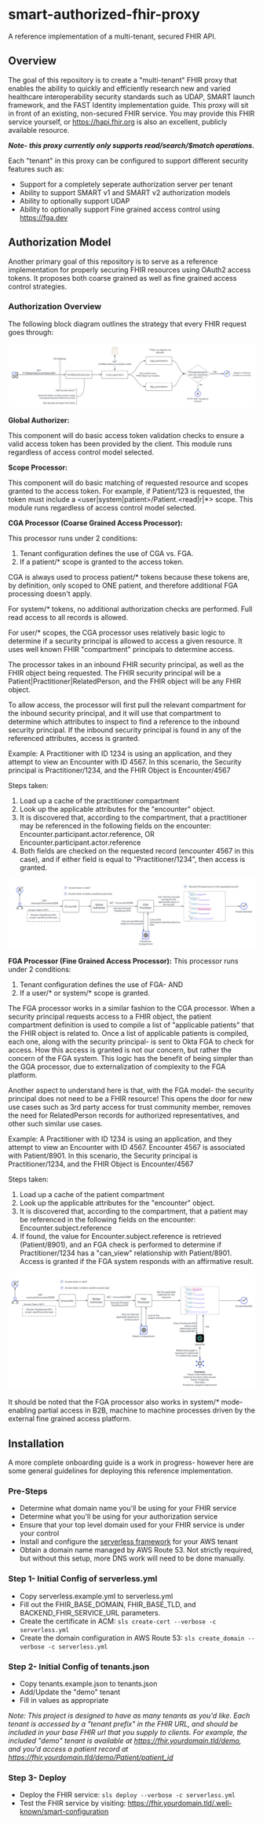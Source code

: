 # smart-authorized-fhir-proxy
A reference implementation of a multi-tenant, secured FHIR API.

## Overview
The goal of this repository is to create a "multi-tenant" FHIR proxy that enables the ability to quickly and efficiently research new and varied healthcare interoperability security standards such as UDAP, SMART launch framework, and the FAST Identity implementation guide. This proxy will sit in front of an existing, non-secured FHIR service. You may provide this FHIR service yourself, or https://hapi.fhir.org is also an excellent, publicly available resource.

***Note- this proxy currently only supports read/search/$match operations.***

Each "tenant" in this proxy can be configured to support different security features such as:
* Support for a completely seperate authorization server per tenant
* Ability to support SMART v1 and SMART v2 authorization models
* Ability to optionally support UDAP
* Ability to optionally support Fine grained access control using https://fga.dev

## Authorization Model
Another primary goal of this repository is to serve as a reference implementation for properly securing FHIR resources using OAuth2 access tokens. It proposes both coarse grained as well as fine grained access control strategies.  

### Authorization Overview
The following block diagram outlines the strategy that every FHIR request goes through:

![High Level Architecture](./doc/high_level_authorization_flow.png)

**Global Authorizer:** 

This component will do basic access token validation checks to ensure a valid access token has been provided by the client. This module runs regardless of access control model selected.

**Scope Processor:** 

This component will do basic matching of requested resource and scopes granted to the access token. For example, if Patient/123 is requested, the token must include a <user|system|patient>/Patient.<read|r|*> scope. This module runs regardless of access control model selected.

**CGA Processor (Coarse Grained Access Processor):**

This processor runs under 2 conditions:
1. Tenant configuration defines the use of CGA vs. FGA.
2. If a patient/* scope is granted to the access token.  

CGA is always used to process patient/* tokens because these tokens are, by definition, only scoped to ONE patient, and therefore additional FGA processing doesn't apply.

For system/* tokens, no additional authorization checks are performed. Full read access to all records is allowed.

For user/* scopes, the CGA processor uses relatively basic logic to determine if a security principal is allowed to access a given resource. It uses well known FHIR "compartment" principals to determine access.

The processor takes in an inbound FHIR security principal, as well as the FHIR object being requested. The FHIR security principal will be a Patient|Practitioner|RelatedPerson, and the FHIR object will be any FHIR object.

To allow access, the processor will first pull the relevant compartment for the inbound security principal, and it will use that compartment to determine which attributes to inspect to find a reference to the inbound security principal.  If the inbound security principal is found in any of the referenced attributes, access is granted.

Example:
A Practitioner with ID 1234 is using an application, and they attempt to view an Encounter with ID 4567.
In this scenario, the Security principal is Practitioner/1234, and the FHIR Object is Encounter/4567

Steps taken:
1. Load up a cache of the practitioner compartment
2. Look up the applicable attributes for the "encounter" object.
3. It is discovered that, according to the compartment, that a practitioner may be referenced in the following fields on the encounter: Encounter.participant.actor.reference, OR Encounter.participant.actor.reference
4. Both fields are checked on the requested record (encounter 4567 in this case), and if either field is equal to "Practitioner/1234", then access is granted.

![CGA Example](./doc/cga_example.png)

**FGA Processor (Fine Grained Access Processor):**
This processor runs under 2 conditions:
1. Tenant configuration defines the use of FGA- AND
2. If a user/* or system/* scope is granted.

The FGA processor works in a similar fashion to the CGA processor. When a security principal requests access to a FHIR object, the patient compartment definition is used to compile a list of "applicable patients" that the FHIR object is related to.  Once a list of applicable patients is compiled, each one, along with the security principal- is sent to Okta FGA to check for access.  How this access is granted is not our concern, but rather the concern of the FGA system. This logic has the benefit of being simpler than the GGA processor, due to externalization of complexity to the FGA platform.

Another aspect to understand here is that, with the FGA model- the security principal does not need to be a FHIR resource! This opens the door for new use cases such as 3rd party access for trust community member, removes the need for RelatedPerson records for authorized representatives, and other such similar use cases.

Example:
A Practitioner with ID 1234 is using an application, and they attempt to view an Encounter with ID 4567. Encounter 4567 is associated with Patient/8901.
In this scenario, the Security principal is Practitioner/1234, and the FHIR Object is Encounter/4567

Steps taken:
1. Load up a cache of the patient compartment
2. Look up the applicable attributes for the "encounter" object.
3. It is discovered that, according to the compartment, that a patient may be referenced in the following fields on the encounter: Encounter.subject.reference
4. If found, the value for Encounter.subject.reference is retrieved (Patient/8901), and an FGA check is performed to determine if Practitioner/1234 has a "can_view" relationship with Patient/8901. Access is granted if the FGA system responds with an affirmative result.

![FGA Example](./doc/fga_example.png)

It should be noted that the FGA processor also works in system/* mode- enabling partial access in B2B, machine to machine processes driven by the external fine grained access platform.

## Installation
A more complete onboarding guide is a work in progress- however here are some general guidelines for deploying this reference implementation.

### Pre-Steps
 - Determine what domain name you'll be using for your FHIR service
 - Determine what you'll be using for your authorization service
 - Ensure that your top level domain used for your FHIR service is under your control
 - Install and configure the [serverless framework](https://www.serverless.com/framework/docs/getting-started) for your AWS tenant
 - Obtain a domain name managed by AWS Route 53.  Not strictly required, but without this setup, more DNS work will need to be done manually.

### Step 1- Initial Config of serverless.yml
- Copy serverless.example.yml to serverless.yml
- Fill out the FHIR_BASE_DOMAIN, FHIR_BASE_TLD, and BACKEND_FHIR_SERVICE_URL parameters.
- Create the certificate in ACM: `sls create-cert --verbose -c serverless.yml`
- Create the domain configuration in AWS Route 53: `sls create_domain --verbose -c serverless.yml`

### Step 2- Initial Config of tenants.json
- Copy tenants.example.json to tenants.json
- Add/Update the "demo" tenant
- Fill in values as appropriate

*Note: This project is designed to have as many tenants as you'd like. Each tenant is accessed by a "tenant prefix" in the FHIR URL, and should be included in your base FHIR url that you supply to clients.  For example, the included "demo" tenant is available at https://fhir.yourdomain.tld/demo, and you'd access a patient record at https://fhir.yourdomain.tld/demo/Patient/patient_id*

### Step 3- Deploy
- Deploy the FHIR service: `sls deploy --verbose -c serverless.yml`
- Test the FHIR service by visiting: https://fhir.yourdomain.tld/.well-known/smart-configuration